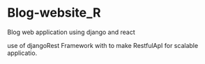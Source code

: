 # Blog-website_R
Blog web application using django and react

use of djangoRest Framework with to make RestfulApI for scalable applicatio.


